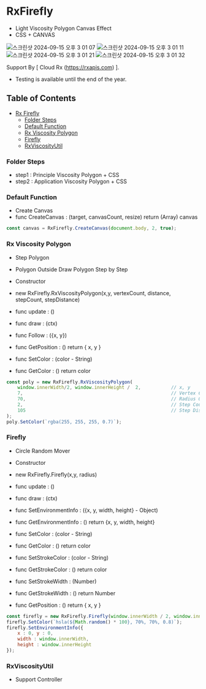 # RxFirefly
* Light Viscosity Polygon Canvas Effect
* CSS + CANVAS

![스크린샷 2024-09-15 오후 3 01 07](https://github.com/user-attachments/assets/7ecd94d3-f191-4d2f-8bc2-8603778bbb6f)
![스크린샷 2024-09-15 오후 3 01 11](https://github.com/user-attachments/assets/a53a525c-8929-43aa-82ce-d0ce88ddd043)
![스크린샷 2024-09-15 오후 3 01 21](https://github.com/user-attachments/assets/c89473ca-8c05-4d36-a5e8-66ec92c27525)
![스크린샷 2024-09-15 오후 3 01 32](https://github.com/user-attachments/assets/bc1860e9-a742-4f8b-8b54-cc4b5ad06dc9)


Support By [ Cloud Rx (<a href='https://rxapis.com'>https://rxapis.com</a>) ].
* Testing is available until the end of the year.

## Table of Contents

- [Rx Firefly](#rx-firefly)
    - [Folder Steps](#folder-steps)
    - [Default Function](#default-function)
    - [Rx Viscosity Polygon](#rx-viscosity-polygon)
    - [Firefly](#firefly)
    - [RxViscosityUtil](#rx-viscosity-util)



### Folder Steps
* step1 : Principle Viscosity Polygon + CSS
* step2 : Application Viscosity Polygon + CSS


### Default Function

* Create Canvas
* func CreateCanvas : (target, canvasCount, resize) return (Array) canvas

```javascript
const canvas = RxFirefly.CreateCanvas(document.body, 2, true);
```


### Rx Viscosity Polygon

* Step Polygon
- Polygon Outside Draw Polygon Step by Step
* Constructor
* new RxFirefly.RxViscosityPolygon(x,y, vertexCount, distance, stepCount, stepDistance)

* func update : ()
* func draw : (ctx)
* func Follow : ({x, y})
* func GetPosition : () return { x, y }
* func SetColor : (color - String)
* func GetColor : () return color

```javascript
const poly = new RxFirefly.RxViscosityPolygon(
    window.innerWidth/2, window.innerHeight /  2,           // x, y
    7,                                                      // Vertex Count
    70,                                                     // Radius Or Distance by Center
    2,                                                      // Step Count : How Many Create Polygon. 1 : 1, 2 : 2
    105                                                     // Step Distance : Increase Distance
);
poly.SetColor(`rgba(255, 255, 255, 0.7)`);
```





### Firefly

* Circle Random Mover
* Constructor
* new RxFirefly.Firefly(x,y, radius)

* func update : ()
* func draw : (ctx)
* func SetEnvironmentInfo : ({x, y, width, height} - Object)
* func GetEnvironmentInfo : () return {x, y, width, height}
* func SetColor : (color - String)
* func GetColor : () return color
* func SetStrokeColor : (color - String)
* func GetStrokeColor : () return color
* func SetStrokeWidth : (Number)
* func GetStrokeWidth : () return Number
* func GetPosition : () return { x, y }


```javascript
const firefly = new RxFirefly.Firefly(window.innerWidth / 2, window.innerHeight / 2, 5 );
firefly.SetColor(`hsla(${Math.random() * 100}, 70%, 70%, 0.8)`);
firefly.SetEnvironmentInfo({
    x : 0, y : 0,
    width : window.innerWidth,
    height : window.innerHeight
});
```



### RxViscosityUtil
* Support Controller
